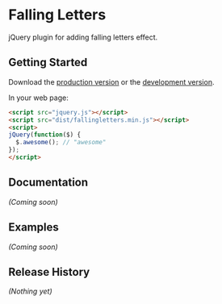 # Falling Letters

jQuery plugin for adding falling letters effect.

## Getting Started
Download the [production version][min] or the [development version][max].

[min]: https://raw.github.com/waynegraham/fallingletters/master/dist/fallingletters.min.js
[max]: https://raw.github.com/waynegraham/fallingletters/master/dist/fallingletters.js

In your web page:

```html
<script src="jquery.js"></script>
<script src="dist/fallingletters.min.js"></script>
<script>
jQuery(function($) {
  $.awesome(); // "awesome"
});
</script>
```

## Documentation
_(Coming soon)_

## Examples
_(Coming soon)_

## Release History
_(Nothing yet)_
